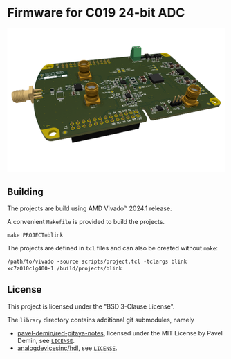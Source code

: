 # Firmware for C019 24-bit ADC

![3D image of the 24-bit ADC extension board](/.github/artwork/c019-24-bit-ADC-r2.png)

## Building

The projects are build using AMD Vivado&trade; 2024.1 release.

A convenient `Makefile` is provided to build the projects.
```shell
make PROJECT=blink
```
The projects are defined in `tcl` files and can also be created without `make`:
```shell
/path/to/vivado -source scripts/project.tcl -tclargs blink xc7z010clg400-1 /build/projects/blink
```

## License

This project is licensed under the "BSD 3-Clause License".

The `library` directory contains additional git submodules, namely
 - [pavel-demin/red-pitaya-notes](https://github.com/pavel-demin/red-pitaya-notes),
    licensed under the MIT License by Pavel Demin,
    see [`LICENSE`](https://github.com/pavel-demin/red-pitaya-notes/blob/master/LICENSE).
 - [analogdevicesinc/hdl](https://github.com/analogdevicesinc/hdl),
    see [`LICENSE`](https://github.com/analogdevicesinc/hdl/blob/main/LICENSE).

